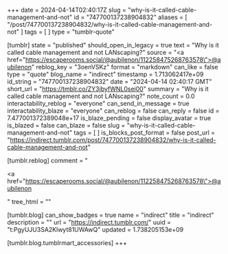 +++
date = 2024-04-14T02:40:17Z
slug = "why-is-it-called-cable-management-and-not"
id = "747700137238904832"
aliases = [ "/post/747700137238904832/why-is-it-called-cable-management-and-not" ]
tags = [ ]
type = "tumblr-quote"

[tumblr]
state = "published"
should_open_in_legacy = true
text = "Why is it called cable management and not LANscaping?"
source = "<a href=\"https://escaperooms.social/@aubilenon/112258475268763578\">@aubilenon</a>"
reblog_key = "3oenVSKz"
format = "markdown"
can_like = false
type = "quote"
blog_name = "indirect"
timestamp = 1.713062417e+09
id_string = "747700137238904832"
date = "2024-04-14 02:40:17 GMT"
short_url = "https://tmblr.co/ZY3jbyfWNL0sei00"
summary = "Why is it called cable management and not LANscaping?"
note_count = 0.0
interactability_reblog = "everyone"
can_send_in_message = true
interactability_blaze = "everyone"
can_reblog = false
can_reply = false
id = 7.477001372389048e+17
is_blaze_pending = false
display_avatar = true
is_blazed = false
can_blaze = false
slug = "why-is-it-called-cable-management-and-not"
tags = [ ]
is_blocks_post_format = false
post_url = "https://indirect.tumblr.com/post/747700137238904832/why-is-it-called-cable-management-and-not"

[tumblr.reblog]
comment = "<p><a href=\"https://escaperooms.social/@aubilenon/112258475268763578\">@aubilenon</a></p>"
tree_html = ""

[tumblr.blog]
can_show_badges = true
name = "indirect"
title = "indirect"
description = ""
url = "https://indirect.tumblr.com/"
uuid = "t:PgyUJU3SA2Klwyt81UWAwQ"
updated = 1.738205153e+09

[tumblr.blog.tumblrmart_accessories]
+++
